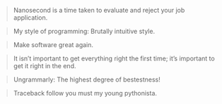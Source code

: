 > Nanosecond is a time taken to evaluate and reject your job application.


> My style of programming: Brutally intuitive style.


> Make software great again.


> It isn’t important to get everything right the first time; it’s important to get it right in the end.


> Ungrammarly: The highest degree of bestestness!


> Traceback follow you must my young pythonista.

